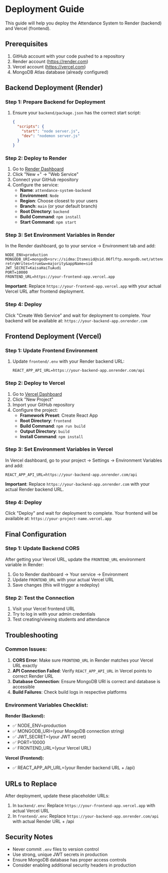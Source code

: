 # Deployment Guide

This guide will help you deploy the Attendance System to Render (backend) and Vercel (frontend).

## Prerequisites

1. GitHub account with your code pushed to a repository
2. Render account (https://render.com)
3. Vercel account (https://vercel.com)
4. MongoDB Atlas database (already configured)

## Backend Deployment (Render)

### Step 1: Prepare Backend for Deployment

1. Ensure your `backend/package.json` has the correct start script:
   ```json
   {
     "scripts": {
       "start": "node server.js",
       "dev": "nodemon server.js"
     }
   }
   ```

### Step 2: Deploy to Render

1. Go to [Render Dashboard](https://dashboard.render.com)
2. Click "New +" → "Web Service"
3. Connect your GitHub repository
4. Configure the service:
   - **Name**: `attendance-system-backend`
   - **Environment**: `Node`
   - **Region**: Choose closest to your users
   - **Branch**: `main` (or your default branch)
   - **Root Directory**: `backend`
   - **Build Command**: `npm install`
   - **Start Command**: `npm start`

### Step 3: Set Environment Variables in Render

In the Render dashboard, go to your service → Environment tab and add:

```
NODE_ENV=production
MONGODB_URI=mongodb+srv://sidma:Itsmesid@sid.06flftp.mongodb.net/attendance_system?retryWrites=true&w=majority&appName=sid
JWT_SECRET=KaisaHaiTuAudi
PORT=10000
FRONTEND_URL=https://your-frontend-app.vercel.app
```

**Important**: Replace `https://your-frontend-app.vercel.app` with your actual Vercel URL after frontend deployment.

### Step 4: Deploy

Click "Create Web Service" and wait for deployment to complete.
Your backend will be available at: `https://your-backend-app.onrender.com`

## Frontend Deployment (Vercel)

### Step 1: Update Frontend Environment

1. Update `frontend/.env` with your Render backend URL:
   ```
   REACT_APP_API_URL=https://your-backend-app.onrender.com/api
   ```

### Step 2: Deploy to Vercel

1. Go to [Vercel Dashboard](https://vercel.com/dashboard)
2. Click "New Project"
3. Import your GitHub repository
4. Configure the project:
   - **Framework Preset**: Create React App
   - **Root Directory**: `frontend`
   - **Build Command**: `npm run build`
   - **Output Directory**: `build`
   - **Install Command**: `npm install`

### Step 3: Set Environment Variables in Vercel

In Vercel dashboard, go to your project → Settings → Environment Variables and add:

```
REACT_APP_API_URL=https://your-backend-app.onrender.com/api
```

**Important**: Replace `https://your-backend-app.onrender.com` with your actual Render backend URL.

### Step 4: Deploy

Click "Deploy" and wait for deployment to complete.
Your frontend will be available at: `https://your-project-name.vercel.app`

## Final Configuration

### Step 1: Update Backend CORS

After getting your Vercel URL, update the `FRONTEND_URL` environment variable in Render:

1. Go to Render dashboard → Your service → Environment
2. Update `FRONTEND_URL` with your actual Vercel URL
3. Save changes (this will trigger a redeploy)

### Step 2: Test the Connection

1. Visit your Vercel frontend URL
2. Try to log in with your admin credentials
3. Test creating/viewing students and attendance

## Troubleshooting

### Common Issues:

1. **CORS Error**: Make sure `FRONTEND_URL` in Render matches your Vercel URL exactly
2. **API Connection Failed**: Verify `REACT_APP_API_URL` in Vercel points to correct Render URL
3. **Database Connection**: Ensure MongoDB URI is correct and database is accessible
4. **Build Failures**: Check build logs in respective platforms

### Environment Variables Checklist:

**Render (Backend):**
- ✅ NODE_ENV=production
- ✅ MONGODB_URI=(your MongoDB connection string)
- ✅ JWT_SECRET=(your JWT secret)
- ✅ PORT=10000
- ✅ FRONTEND_URL=(your Vercel URL)

**Vercel (Frontend):**
- ✅ REACT_APP_API_URL=(your Render backend URL + /api)

## URLs to Replace

After deployment, update these placeholder URLs:

1. In `backend/.env`: Replace `https://your-frontend-app.vercel.app` with actual Vercel URL
2. In `frontend/.env`: Replace `https://your-backend-app.onrender.com/api` with actual Render URL + /api

## Security Notes

- Never commit `.env` files to version control
- Use strong, unique JWT secrets in production
- Ensure MongoDB database has proper access controls
- Consider enabling additional security headers in production